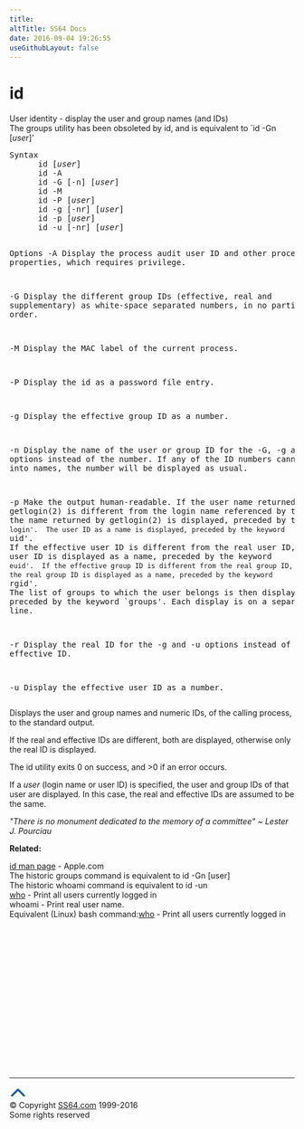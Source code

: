 ```yaml
---
title:
altTitle: SS64 Docs
date: 2016-09-04 19:26:55
useGithubLayout: false
---
```

<!-- #BeginLibraryItem "/Library/head_osx.lbi" --><!-- #EndLibraryItem --><h1>id</h1> 
<p>User identity - display the user and group names (and IDs)<br>
  The <span class="code">groups</span> utility has been obsoleted by id, and is equivalent to `id 
-Gn [<i>user</i>]' </p>
<pre>Syntax
      id [<i>user</i>]
      id -A
      id -G [-n] [<i>user</i>]
      id -M
      id -P [<i>user</i>]
      id -g [-nr] [<i>user</i>]
      id -p [<i>user</i>]
      id -u [-nr] [<i>user</i>]

Options
   -A     Display the process audit user ID and other process audit properties, which requires privilege.

   -G     Display the different group IDs (effective, real and supplementary)
         as white-space separated numbers, in no particular order.

   -M     Display the MAC label of the current process.

   -P     Display the id as a password file entry.

   -g     Display the effective group ID as a number.

   -n     Display the name of the user or group ID for the -G, -g and -u
          options instead of the number.  If any of the ID numbers cannot
          be mapped into names, the number will be displayed as usual.

   -p     Make the output human-readable.  If the user name returned by
          getlogin(2) is different from the login name referenced by the
          user ID, the name returned by getlogin(2) is displayed, preceded
          by the keyword `login'.  The user ID as a name is displayed,
          preceded by the keyword `uid'.  If the effective user ID is
          different from the real user ID, the real user ID is displayed as
          a name, preceded by the keyword `euid'.  If the effective group
          ID is different from the real group ID, the real group ID is displayed
          as a name, preceded by the keyword `rgid'.  The list of
          groups to which the user belongs is then displayed as names, preceded
          by the keyword `groups'.  Each display is on a separate line.

   -r     Display the real ID for the -g and -u options instead of the
         effective ID.

   -u     Display the effective user ID as a number.   </pre>
<p>Displays the user and group names and numeric IDs, of the calling 
process, to the standard output.</p>
<p> If the real and effective IDs are different, both are displayed, 
  otherwise only the real ID is displayed.</p>
<p>The id utility exits 0 on success, and &gt;0 if an error occurs.</p>
<p> If a <i>user</i> (login name or user ID) is specified, the user 
  and group IDs of that user are displayed. In this case, the real and effective 
IDs are assumed to be the same.</p>
<p class="quote"><i>"There is no monument dedicated to the memory of a committee" 
  ~ Lester 
  J. Pourciau</i></p>
<p><b>Related:</b></p>
<p>
<a href="https://developer.apple.com/legacy/library/documentation/Darwin/Reference/ManPages/man1/id.1.html">id man page</a> - Apple.com<br>
The historic <span class="code">groups</span> command is equivalent to <span class="code">id -Gn [user]</span><br>
The historic <span class="code">whoami</span> command is equivalent to <span class="code">id -un</span><br>
<a href="who.html">who</a> - Print all users currently logged in<br>
<span class="code">whoami </span>- Print real user name.<br>
Equivalent (Linux) bash command:<a href="../bash/who.html">who</a> - Print all users currently logged in</p><!-- #BeginLibraryItem "/Library/foot_osx.lbi" --><p>
<!-- OSX300 -->
<ins class="adsbygoogle" style="display:inline-block;width:300px;height:250px" data-ad-client="ca-pub-6140977852749469" data-ad-slot="1823340303"></ins>
<script>
(adsbygoogle = window.adsbygoogle || []).push({});
</script></p>
<hr>
<div id="bl" class="footer"><a href="id.html#"><img src="../images/top.png" width="30" height="22" alt="Back to the Top"></a></div>
<div id="br" class="footer, tagline">© Copyright <a href="http://ss64.com/">SS64.com</a> 1999-2016<br>
Some rights reserved</div><!-- #EndLibraryItem -->
